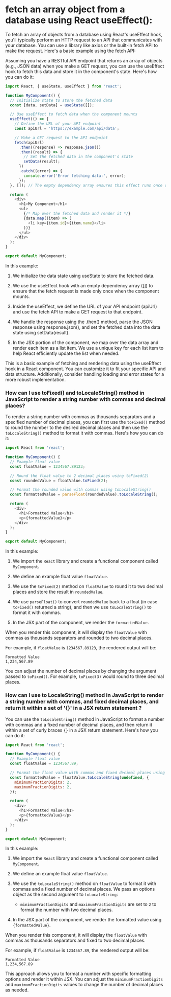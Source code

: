 #  fetch an array object from a database using React useEffect():

To fetch an array of objects from a database using React's useEffect hook, you'll typically perform an HTTP request to an API that communicates with your database. You can use a library like axios or the built-in fetch API to make the request. Here's a basic example using the fetch API:

Assuming you have a RESTful API endpoint that returns an array of objects (e.g., JSON data) when you make a GET request, you can use the useEffect hook to fetch this data and store it in the component's state. Here's how you can do it:

```js
import React, { useState, useEffect } from 'react';

function MyComponent() {
  // Initialize state to store the fetched data
  const [data, setData] = useState([]);

  // Use useEffect to fetch data when the component mounts
  useEffect(() => {
    // Define the URL of your API endpoint
    const apiUrl = 'https://example.com/api/data';

    // Make a GET request to the API endpoint
    fetch(apiUrl)
      .then((response) => response.json())
      .then((result) => {
        // Set the fetched data in the component's state
        setData(result);
      })
      .catch((error) => {
        console.error('Error fetching data:', error);
      });
  }, []); // The empty dependency array ensures this effect runs once on mount

  return (
    <div>
      <h1>My Component</h1>
      <ul>
        {/* Map over the fetched data and render it */}
        {data.map((item) => (
          <li key={item.id}>{item.name}</li>
        ))}
      </ul>
    </div>
  );
}

export default MyComponent;
```

In this example:

1. We initialize the data state using useState to store the fetched data.

2. We use the useEffect hook with an empty dependency array ([]) to ensure that the fetch request is made only once when the component mounts.

3. Inside the useEffect, we define the URL of your API endpoint (apiUrl) and use the fetch API to make a GET request to that endpoint.

4. We handle the response using the .then() method, parse the JSON response using response.json(), and set the fetched data into the data state using setData(result).

5. In the JSX portion of the component, we map over the data array and render each item as a list item. We use a unique key for each list item to help React efficiently update the list when needed.

This is a basic example of fetching and rendering data using the useEffect hook in a React component. You can customize it to fit your specific API and data structure. Additionally, consider handling loading and error states for a more robust implementation.

### How can I use toFixed() and toLocaleString() method in JavaScript to render a string number with commas and decimal places?

To render a string number with commas as thousands separators and a specified number of decimal places, you can first use the `toFixed()` method to round the number to the desired decimal places and then use the `toLocaleString()` method to format it with commas. Here's how you can do it:

```javascript
import React from 'react';

function MyComponent() {
  // Example float value
  const floatValue = 1234567.89123;

  // Round the float value to 2 decimal places using toFixed(2)
  const roundedValue = floatValue.toFixed(2);

  // Format the rounded value with commas using toLocaleString()
  const formattedValue = parseFloat(roundedValue).toLocaleString();

  return (
    <div>
      <h1>Formatted Value</h1>
      <p>{formattedValue}</p>
    </div>
  );
}

export default MyComponent;
```

In this example:

1. We import the `React` library and create a functional component called `MyComponent`.

2. We define an example float value `floatValue`.

3. We use the `toFixed(2)` method on `floatValue` to round it to two decimal places and store the result in `roundedValue`.

4. We use `parseFloat()` to convert `roundedValue` back to a float (in case `toFixed()` returned a string), and then we use `toLocaleString()` to format it with commas.

5. In the JSX part of the component, we render the `formattedValue`.

When you render this component, it will display the `floatValue` with commas as thousands separators and rounded to two decimal places.

For example, if `floatValue` is `1234567.89123`, the rendered output will be:

```
Formatted Value
1,234,567.89
```

You can adjust the number of decimal places by changing the argument passed to `toFixed()`. For example, `toFixed(3)` would round to three decimal places.

### How can I use to LocaleString() method in JavaScript to render a string number with commas, and fixed decimal places, and return it within a set of '{}' in a JSX return statement ?

You can use the `toLocaleString()` method in JavaScript to format a number with commas and a fixed number of decimal places, and then return it within a set of curly braces `{}` in a JSX return statement. Here's how you can do it:

```javascript
import React from 'react';

function MyComponent() {
  // Example float value
  const floatValue = 1234567.89;

  // Format the float value with commas and fixed decimal places using toLocaleString()
  const formattedValue = floatValue.toLocaleString(undefined, {
    minimumFractionDigits: 2,
    maximumFractionDigits: 2,
  });

  return (
    <div>
      <h1>Formatted Value</h1>
      <p>{formattedValue}</p>
    </div>
  );
}

export default MyComponent;
```

In this example:

1. We import the `React` library and create a functional component called `MyComponent`.

2. We define an example float value `floatValue`.

3. We use the `toLocaleString()` method on `floatValue` to format it with commas and a fixed number of decimal places. We pass an options object as the second argument to `toLocaleString`:

    - `minimumFractionDigits` and `maximumFractionDigits` are set to `2` to format the number with two decimal places.

4. In the JSX part of the component, we render the formatted value using `{formattedValue}`.

When you render this component, it will display the `floatValue` with commas as thousands separators and fixed to two decimal places.

For example, if `floatValue` is `1234567.89`, the rendered output will be:

```
Formatted Value
1,234,567.89
```

This approach allows you to format a number with specific formatting options and render it within JSX. You can adjust the `minimumFractionDigits` and `maximumFractionDigits` values to change the number of decimal places as needed.